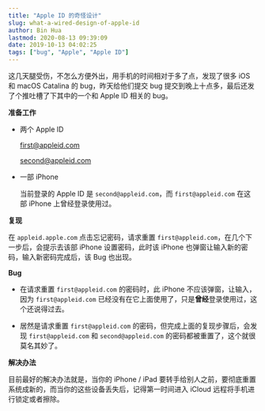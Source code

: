 ```yaml
---
title: "Apple ID 的奇怪设计"
slug: what-a-wired-design-of-apple-id
author: Bin Hua
lastmod: 2020-08-13 09:39:09
date: 2019-10-13 04:02:25
tags: ["bug", "Apple", "Apple ID"]
---
```


这几天腿受伤，不怎么方便外出，用手机的时间相对于多了点，发现了很多 iOS 和 macOS Catalina 的 bug，昨天给他们提交 bug 提交到晚上十点多，最后还发了个推吐槽了下其中的一个和 Apple ID 相关的 bug。

**准备工作**

- 两个 Apple ID

    first@appleid.com
    
    second@appleid.com
    
- 一部 iPhone

    当前登录的 Apple ID 是 `second@appleid.com`，而 `first@appleid.com` 在这部 iPhone 上曾经登录使用过。

**复现**

在 `appleid.apple.com` 点击忘记密码，请求重置 `first@appleid.com`，在几个下一步后，会提示去该部 iPhone 设置密码，此时该 iPhone 也弹窗让输入新的密码，输入新密码完成后，该 Bug 也出现。

**Bug**

- 在请求重置 `first@appleid.com` 的密码时，此 iPhone 不应该弹窗，让输入，因为 `first@appleid.com` 已经没有在它上面使用了，只是**曾经**登录使用过，这个还说得过去。

- 居然是请求重置 `first@appleid.com` 的密码，但完成上面的复现步骤后，会发现 `first@appleid.com` 和 `second@appleid.com` 的密码都被重置了，这个就很莫名其妙了。

**解决办法**

目前最好的解决办法就是，当你的 iPhone / iPad 要转手给别人之前，要彻底重置系统成新的，而当你的这些设备丢失后，记得第一时间进入 iCloud 远程将手机进行锁定或者擦除。
